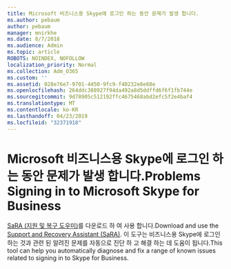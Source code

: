```yaml
---
title: Microsoft 비즈니스용 Skype에 로그인 하는 동안 문제가 발생 합니다.
ms.author: pebaum
author: pebaum
manager: mnirkhe
ms.date: 8/7/2018
ms.audience: Admin
ms.topic: article
ROBOTS: NOINDEX, NOFOLLOW
localization_priority: Normal
ms.collection: Adm_O365
ms.custom: ''
ms.assetid: 028e76e7-9701-4450-9fc9-f40232e8e68e
ms.openlocfilehash: 264ddc388927f94da492a8d5ddffd6f6f1fb744e
ms.sourcegitcommit: 9d78905c512192ffc4675468abd2efc5f2e4baf4
ms.translationtype: MT
ms.contentlocale: ko-KR
ms.lasthandoff: 04/23/2019
ms.locfileid: "32371918"
---
```

# <a name="problems-signing-in-to-microsoft-skype-for-business"></a><span data-ttu-id="77ea1-102">Microsoft 비즈니스용 Skype에 로그인 하는 동안 문제가 발생 합니다.</span><span class="sxs-lookup"><span data-stu-id="77ea1-102">Problems Signing in to Microsoft Skype for Business</span></span>

<span data-ttu-id="77ea1-103">[SaRA (지원 및 복구 도우미)](https://diagnostics.outlook.com/#/)를 다운로드 하 여 사용 합니다.</span><span class="sxs-lookup"><span data-stu-id="77ea1-103">Download and use the [Support and Recovery Assistant (SaRA)](https://diagnostics.outlook.com/#/).</span></span> <span data-ttu-id="77ea1-104">이 도구는 비즈니스용 Skype에 로그인 하는 것과 관련 된 알려진 문제를 자동으로 진단 하 고 해결 하는 데 도움이 됩니다.</span><span class="sxs-lookup"><span data-stu-id="77ea1-104">This tool can help you automatically diagnose and fix a range of known issues related to signing in to Skype for Business.</span></span>
  

